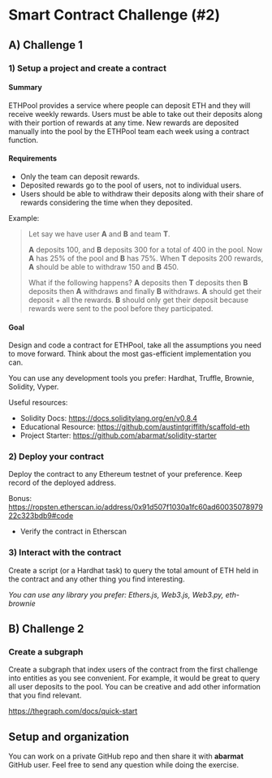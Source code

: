 # Smart Contract Challenge (#2)

## A) Challenge 1

### 1) Setup a project and create a contract

#### Summary

ETHPool provides a service where people can deposit ETH and they will receive weekly rewards. Users must be able to take out their deposits along with their portion of rewards at any time. New rewards are deposited manually into the pool by the ETHPool team each week using a contract function.

#### Requirements

- Only the team can deposit rewards.
- Deposited rewards go to the pool of users, not to individual users.
- Users should be able to withdraw their deposits along with their share of rewards considering the time when they deposited.

Example:

> Let say we have user **A** and **B** and team **T**.
>
> **A** deposits 100, and **B** deposits 300 for a total of 400 in the pool. Now **A** has 25% of the pool and **B** has 75%. When **T** deposits 200 rewards, **A** should be able to withdraw 150 and **B** 450.
>
> What if the following happens? **A** deposits then **T** deposits then **B** deposits then **A** withdraws and finally **B** withdraws.
> **A** should get their deposit + all the rewards.
> **B** should only get their deposit because rewards were sent to the pool before they participated.

#### Goal

Design and code a contract for ETHPool, take all the assumptions you need to move forward. Think about the most gas-efficient implementation you can.

You can use any development tools you prefer: Hardhat, Truffle, Brownie, Solidity, Vyper.

Useful resources:

- Solidity Docs: https://docs.soliditylang.org/en/v0.8.4
- Educational Resource: https://github.com/austintgriffith/scaffold-eth
- Project Starter: https://github.com/abarmat/solidity-starter

### 2) Deploy your contract

Deploy the contract to any Ethereum testnet of your preference. Keep record of the deployed address.

Bonus: https://ropsten.etherscan.io/address/0x91d507f1030a1fc60ad6003507897922c323bdb9#code

- Verify the contract in Etherscan

### 3) Interact with the contract

Create a script (or a Hardhat task) to query the total amount of ETH held in the contract and any other thing you find interesting.

_You can use any library you prefer: Ethers.js, Web3.js, Web3.py, eth-brownie_

## B) Challenge 2

### Create a subgraph

Create a subgraph that index users of the contract from the first challenge into entities as you see convenient. For example, it would be great to query all user deposits to the pool. You can be creative and add other information that you find relevant.

https://thegraph.com/docs/quick-start

## Setup and organization

You can work on a private GitHub repo and then share it with **abarmat** GitHub user.
Feel free to send any question while doing the exercise.
